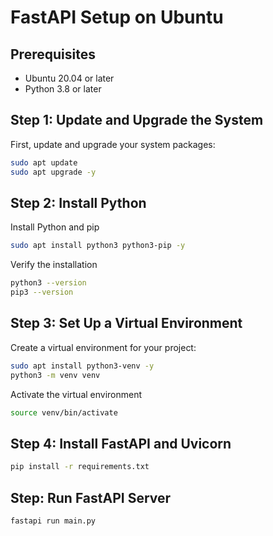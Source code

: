 # FastAPI Setup on Ubuntu

## Prerequisites

- Ubuntu 20.04 or later
- Python 3.8 or later

## Step 1: Update and Upgrade the System

First, update and upgrade your system packages:

```sh
sudo apt update
sudo apt upgrade -y
```

## Step 2: Install Python
Install Python and pip
```sh 
sudo apt install python3 python3-pip -y 
```

Verify the installation
```sh
python3 --version
pip3 --version
```

## Step 3: Set Up a Virtual Environment
Create a virtual environment for your project:
```sh
sudo apt install python3-venv -y
python3 -m venv venv
```

Activate the virtual environment
```sh
source venv/bin/activate
```

## Step 4: Install FastAPI and Uvicorn
```sh
pip install -r requirements.txt
```

## Step: Run FastAPI Server
```sh
fastapi run main.py
```
